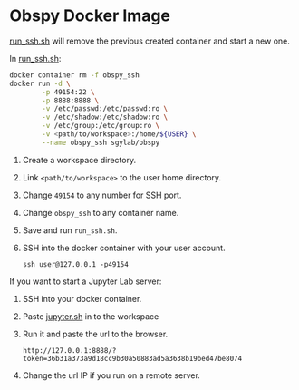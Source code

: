 # Obspy Docker Image

[run_ssh.sh](run_ssh.sh) will remove the previous created container and start a new one.



In [run_ssh.sh](run_ssh.sh):

``` bash
docker container rm -f obspy_ssh
docker run -d \
        -p 49154:22 \
        -p 8888:8888 \
        -v /etc/passwd:/etc/passwd:ro \
        -v /etc/shadow:/etc/shadow:ro \
        -v /etc/group:/etc/group:ro \
        -v <path/to/workspace>:/home/${USER} \
        --name obspy_ssh sgylab/obspy
```

1. Create a workspace directory.
2. Link `<path/to/workspace>` to the user home directory.
3. Change `49154` to any number for SSH port.
4. Change `obspy_ssh` to any container name.
5. Save and run `run_ssh.sh`.
6. SSH into the docker container with your user account.

       ssh user@127.0.0.1 -p49154

If you want to start a Jupyter Lab server:

1. SSH into your docker container.
2. Paste [jupyter.sh](jupyter.sh) in to the workspace 
3. Run it and paste the url to the browser.

       http://127.0.0.1:8888/?token=36b31a373a9d18cc9b30a50883ad5a3638b19bed47be8074

4. Change the url IP if you run on a remote server. 